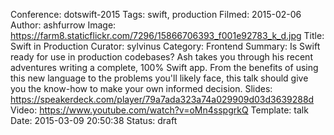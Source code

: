 Conference: dotswift-2015
Tags: swift, production
Filmed: 2015-02-06
Author: ashfurrow
Image: https://farm8.staticflickr.com/7296/15866706393_f001e92783_k_d.jpg
Title: Swift in Production
Curator: sylvinus
Category: Frontend
Summary: Is Swift ready for use in production codebases? Ash takes you through his recent adventures writing a complete, 100% Swift app. From the benefits of using this new language to the problems you'll likely face, this talk should give you the know-how to make your own informed decision.
Slides: https://speakerdeck.com/player/79a7ada323a74a029909d03d3639288d
Video: https://www.youtube.com/watch?v=oMn4sspgrkQ
Template: talk
Date: 2015-03-09 20:50:38
Status: draft